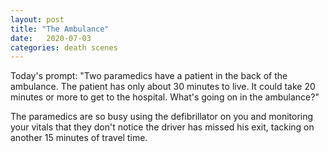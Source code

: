 ```yaml
---
layout: post
title: "The Ambulance"
date:   2020-07-03
categories: death scenes
---
```

Today's prompt: "Two paramedics have a patient in the back of the ambulance. The patient has only about 30 minutes to live. It could take 20 minutes or more to get to the hospital. What's going on in the ambulance?"

The paramedics are so busy using the defibrillator on you and monitoring your vitals that they don't notice the driver has missed his exit, tacking on another 15 minutes of travel time.
